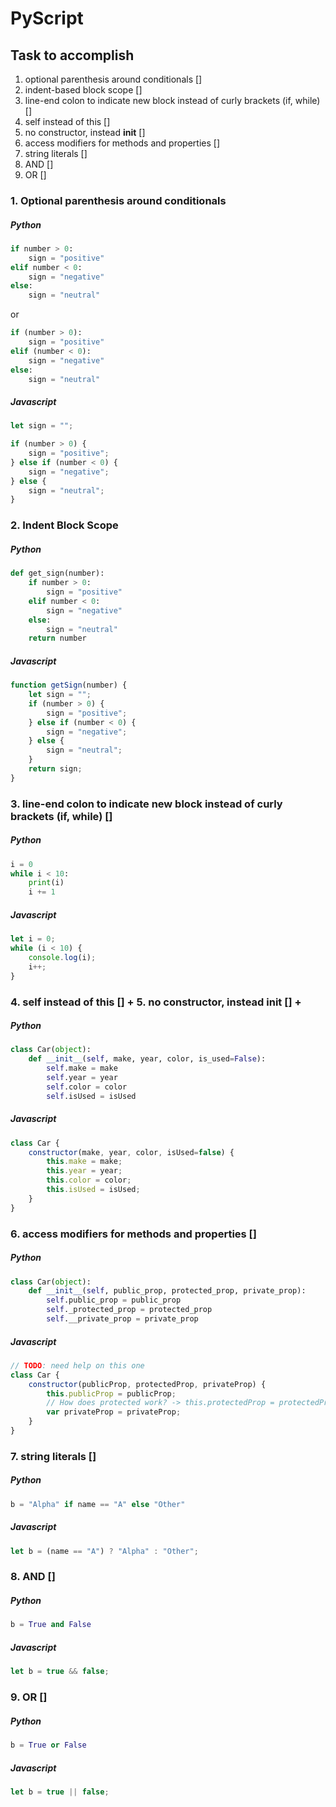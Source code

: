 # PyScript
## Task to accomplish
1. optional parenthesis around conditionals []
2. indent-based block scope []
3. line-end colon to indicate new block instead of curly brackets (if, while) []
4. self instead of this []
5. no constructor, instead __init__ []
6. access modifiers for methods and properties []
7. string literals []
8. AND []
9. OR []

### 1. Optional parenthesis around conditionals
##### Python
```python
if number > 0:
    sign = "positive"
elif number < 0:
    sign = "negative"
else:
    sign = "neutral"
```

or


```python
if (number > 0):
    sign = "positive"
elif (number < 0):
    sign = "negative"
else:
    sign = "neutral"

```


##### Javascript
```javascript
let sign = "";

if (number > 0) {
    sign = "positive";
} else if (number < 0) {
    sign = "negative";
} else {
    sign = "neutral";
}
```

### 2. Indent Block Scope
##### Python
```python
def get_sign(number):
    if number > 0:
        sign = "positive"
    elif number < 0:
        sign = "negative"
    else:
        sign = "neutral"
    return number
```

##### Javascript
```javascript
function getSign(number) {
    let sign = "";
    if (number > 0) {
        sign = "positive";
    } else if (number < 0) {
        sign = "negative";
    } else {
        sign = "neutral";
    }
    return sign;
}
```

### 3. line-end colon to indicate new block instead of curly brackets (if, while) []
##### Python
```python
i = 0
while i < 10:
    print(i)
    i += 1
```

##### Javascript
```javascript
let i = 0;
while (i < 10) {
    console.log(i);
    i++;
}
```


### 4. self instead of this [] + 5. no constructor, instead __init__ [] +
##### Python
```python
class Car(object):
    def __init__(self, make, year, color, is_used=False):
        self.make = make
        self.year = year
        self.color = color
        self.isUsed = isUsed
```

##### Javascript
```javascript
class Car {
    constructor(make, year, color, isUsed=false) {
        this.make = make;
        this.year = year;
        this.color = color;
        this.isUsed = isUsed;
    }
}
```


### 6. access modifiers for methods and properties []
##### Python
```python
class Car(object):
    def __init__(self, public_prop, protected_prop, private_prop):
        self.public_prop = public_prop
        self._protected_prop = protected_prop
        self.__private_prop = private_prop
```

##### Javascript
```javascript
// TODO: need help on this one
class Car {
    constructor(publicProp, protectedProp, privateProp) {
        this.publicProp = publicProp;
        // How does protected work? -> this.protectedProp = protectedProp;
        var privateProp = privateProp;
    }
}
```


### 7. string literals []
##### Python
```python
b = "Alpha" if name == "A" else "Other"
```

##### Javascript
```javascript
let b = (name == "A") ? "Alpha" : "Other";
```

### 8. AND []
##### Python
```python
b = True and False
```

##### Javascript
```javascript
let b = true && false;
```


### 9. OR []
##### Python
```python
b = True or False
```

##### Javascript
```javascript
let b = true || false;
```
